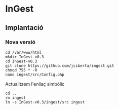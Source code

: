 # InGest

## Implantació

### Nova versió

```
cd /var/www/html
mkdir InGest-v0.3
cd InGest-v0.3
git clone https://github.com/jciberta/ingest.git
chmod 755 * -R
nano ingest/src/Config.php
```

Actualitzem l'enllaç simbòlic
```
cd ..
rm ingest
ln -s InGest-v0.3/ingest/src ingest
```
